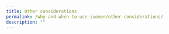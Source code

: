 ```yaml
---
title: Other considerations
permalink: /why-and-when-to-use-isomer/other-considerations/
description: ""
---
```

